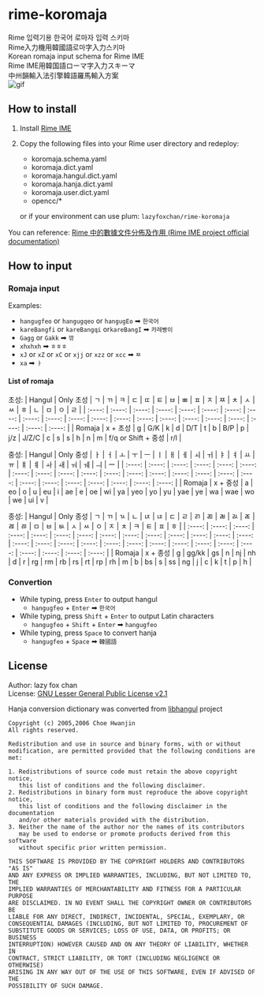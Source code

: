 # rime-koromaja
Rime 입력기용 한국어 로마자 입력 스키마  
Rime入力機用韓國語로마字入力스키마  
Korean romaja input schema for Rime IME  
Rime IME用韓国語ローマ字入力スキーマ  
中州韻輸入法引擎韓語羅馬輸入方案  
![gif](./img4md/demo.gif)

## How to install
1. Install [Rime IME](https://rime.im/download/)
2. Copy the following files into your Rime user directory and redeploy:
    * koromaja.schema.yaml
    * koromaja.dict.yaml
    * koromaja.hangul.dict.yaml
    * koromaja.hanja.dict.yaml
    * koromaja.user.dict.yaml
    * opencc/*

    or if your environment can use plum: `lazyfoxchan/rime-koromaja`

  You can reference: [Rime 中的數據文件分佈及作用 (Rime IME project official documentation)](https://github.com/rime/home/wiki/RimeWithSchemata#rime-%E4%B8%AD%E7%9A%84%E6%95%B8%E6%93%9A%E6%96%87%E4%BB%B6%E5%88%86%E4%BD%88%E5%8F%8A%E4%BD%9C%E7%94%A8)

## How to input

### Romaja input
Examples:
* `hangugfeo` or `hangugqeo` or `hangugEo` ➡ `한국어`
* `kareBangfi` or `kareBangqi` or`kareBangI` ➡ `카레빵이`
* `Gagg` or `Gakk` ➡ `깎`
* `xhxhxh` ➡ `ㅎㅎㅎ`
* `xJ` or `xZ` or `xC` or `xjj` or `xzz` or `xcc` ➡ `ㅉ`
* `xa` ➡ `ㅏ`

#### List of romaja
초성:
| Hangul | Only 초성 | ㄱ | ㄲ | ㅋ | ㄷ | ㄸ | ㅌ | ㅂ | ㅃ | ㅍ | ㅈ | ㅉ | ㅊ | ㅅ | ㅆ | ㅎ | ㄴ | ㅁ | ㅇ | ㄹ |
| :----: | :----: | :----: | :----: | :----: | :----: | :----: | :----: | :----: | :----: | :----: | :----: | :----: | :----: | :----: | :----: | :----: | :----: | :----: | :----: | :----: |
| Romaja | x + 초성 | g | G/K | k | d | D/T | t | b | B/P | p | j/z | J/Z/C | c | s | s | h | n | m | f/q or Shift + 중성 | r/l |

중성:
| Hangul | Only 중성 | ㅏ | ㅓ | ㅗ | ㅜ | ㅡ | ㅣ | ㅐ | ㅔ | ㅚ | ㅟ | ㅑ | ㅕ | ㅛ | ㅠ | ㅒ | ㅖ | ㅘ | ㅙ | ㅝ | ㅞ | ㅢ | ー |
| :----: | :----: | :----: | :----: | :----: | :----: | :----: | :----: | :----: | :----: | :----: | :----: | :----: | :----: | :----: | :----: | :----: | :----: | :----: | :----: | :----: | :----: | :----: | :----: |
| Romaja | x + 중성 | a | eo | o | u | eu | i | ae | e | oe | wi | ya | yeo | yo | yu | yae | ye | wa | wae | wo | we | ui | v |

종성:
| Hangul | Only 종성 | ㄱ | ㄲ | ㄳ | ㄴ | ㄵ | ㄶ | ㄷ | ㄹ | ㄺ | ㄻ | ㄼ | ㄽ | ㄾ | ㄿ | ㅀ | ㅁ | ㅂ | ㅄ | ㅅ | ㅆ | ㅇ | ㅈ | ㅊ | ㅋ | ㅌ | ㅍ | ㅎ |
| :----: | :----: | :----: | :----: | :----: | :----: | :----: | :----: | :----: | :----: | :----: | :----: | :----: | :----: | :----: | :----: | :----: | :----: | :----: | :----: | :----: | :----: | :----: | :----: | :----: | :----: | :----: | :----: | :----: |
| Romaja | x + 종성 | g | gg/kk | gs | n | nj | nh | d | r | rg | rm | rb | rs | rt | rp | rh | m | b | bs | s | ss | ng | j | c | k | t | p | h |

### Convertion
* While typing, press `Enter` to output hangul
  * `hangugfeo` + `Enter` ➡ `한국어`
* While typing, press `Shift` + `Enter` to output Latin characters
  * `hangugfeo` + `Shift` + `Enter` ➡ `hangugfeo`
* While typing, press `Space` to convert hanja
  * `hangugfeo` + `Space` ➡ `韓國語`

## License
Author: lazy fox chan  
License: [GNU Lesser General Public License v2.1](https://github.com/lazyfoxchan/rime-koromaja/blob/master/LICENSE)  
  
Hanja conversion dictionary was converted from [libhangul](https://github.com/libhangul/libhangul) project
```
Copyright (c) 2005,2006 Choe Hwanjin
All rights reserved.

Redistribution and use in source and binary forms, with or without
modification, are permitted provided that the following conditions are met:

1. Redistributions of source code must retain the above copyright notice,
   this list of conditions and the following disclaimer.
2. Redistributions in binary form must reproduce the above copyright notice,
   this list of conditions and the following disclaimer in the documentation
   and/or other materials provided with the distribution.
3. Neither the name of the author nor the names of its contributors
   may be used to endorse or promote products derived from this software
   without specific prior written permission.

THIS SOFTWARE IS PROVIDED BY THE COPYRIGHT HOLDERS AND CONTRIBUTORS "AS IS"
AND ANY EXPRESS OR IMPLIED WARRANTIES, INCLUDING, BUT NOT LIMITED TO, THE
IMPLIED WARRANTIES OF MERCHANTABILITY AND FITNESS FOR A PARTICULAR PURPOSE
ARE DISCLAIMED. IN NO EVENT SHALL THE COPYRIGHT OWNER OR CONTRIBUTORS BE
LIABLE FOR ANY DIRECT, INDIRECT, INCIDENTAL, SPECIAL, EXEMPLARY, OR
CONSEQUENTIAL DAMAGES (INCLUDING, BUT NOT LIMITED TO, PROCUREMENT OF
SUBSTITUTE GOODS OR SERVICES; LOSS OF USE, DATA, OR PROFITS; OR BUSINESS
INTERRUPTION) HOWEVER CAUSED AND ON ANY THEORY OF LIABILITY, WHETHER IN
CONTRACT, STRICT LIABILITY, OR TORT (INCLUDING NEGLIGENCE OR OTHERWISE)
ARISING IN ANY WAY OUT OF THE USE OF THIS SOFTWARE, EVEN IF ADVISED OF THE
POSSIBILITY OF SUCH DAMAGE.
```
